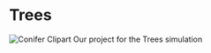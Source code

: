 # Trees
![Conifer Clipart](hhttps://www.pngjoy.com/pngm/108/2248406_pine-tree-silhouette-forest-clipart-png-download.png)
Our project for the Trees simulation
